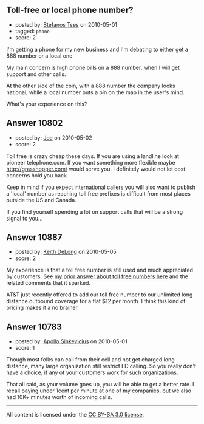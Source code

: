 ## Toll-free or local phone number?

- posted by: [Stefanos Tses](https://stackexchange.com/users/-1/3178-stefanos-tses) on 2010-05-01
- tagged: `phone`
- score: 2

I'm getting a phone for my new business and I'm debating to either get a 888 number or a local one.

My main concern is high phone bills on a 888 number, when I will get support and other calls.

At the other side of the coin, with a 888 number the company looks national, while a local number puts a pin on the map in the user's mind.

What's your experience on this?


## Answer 10802

- posted by: [Joe](https://stackexchange.com/users/-1/3307-joe) on 2010-05-02
- score: 2

Toll free is crazy cheap these days. If you are using a landline look at pioneer telephone.com. If you want something more flexible maybe http://grasshopper.com/ would serve you. I definitely would not let cost concerns hold you back. 

Keep in mind if you expect international callers you will also want to publish a 'local' number as reaching toll free prefixes is difficult from most places outside the US and Canada.

If you find yourself spending a lot on support calls that will be a strong signal to you...


## Answer 10887

- posted by: [Keith DeLong](https://stackexchange.com/users/-1/888-keith-delong) on 2010-05-05
- score: 2

<p>My experience is that a toll free number is still used and much appreciated by customers. See <a href="http://answers.onstartups.com/questions/4703/launch-on-a-tiny-budget/4710#4710" rel="nofollow">my prior answer about toll free numbers here</a> and the related comments that it sparked.</p>

<p>AT&amp;T just recently offered to add our toll free number to our unlimited long distance outbound coverage for a flat $12 per month. I think this kind of pricing makes it a no brainer.</p>



## Answer 10783

- posted by: [Apollo Sinkevicius](https://stackexchange.com/users/-1/2119-apollo-sinkevicius) on 2010-05-01
- score: 1

Though most folks can call from their cell and not get charged long distance, many large organization still restrict LD calling. So you really don't have a choice, if any of your customers work for such organizations.

That all said, as your volume goes up, you will be able to get a better rate. I recall paying under 1cent per minute at one of my companies, but we also had 10K+ minutes worth of incoming calls. 



---

All content is licensed under the [CC BY-SA 3.0 license](https://creativecommons.org/licenses/by-sa/3.0/).
